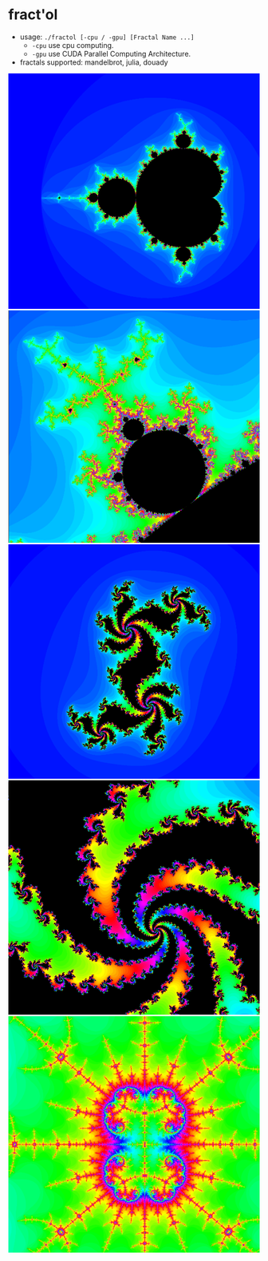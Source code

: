 fract'ol
=========

- usage: ```./fractol [-cpu / -gpu] [Fractal Name ...]```
	* ```-cpu```  use cpu computing.
	* ```-gpu```  use CUDA Parallel Computing Architecture.
- fractals supported: mandelbrot, julia, douady

![alt tag](screenshot/1.png)
![alt tag](screenshot/2.png)
![alt tag](screenshot/3.png)
![alt tag](screenshot/4.png)
![alt tag](screenshot/5.png)
